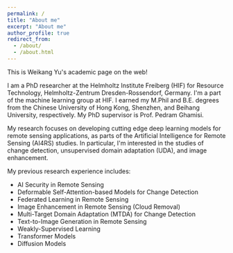 ```yaml
---
permalink: /
title: "About me"
excerpt: "About me"
author_profile: true
redirect_from: 
  - /about/
  - /about.html
---
```


This is Weikang Yu's academic page on the web!

I am a PhD researcher at the Helmholtz Institute Freiberg (HIF) for Resource Technology, Helmholtz-Zentrum Dresden-Rossendorf, Germany. I'm a part of the machine learning group at HIF. I earned my M.Phil and B.E. degrees from the Chinese University of Hong Kong, Shenzhen, and Beihang University, respectively. My PhD supervisor is Prof. Pedram Ghamisi.

My research focuses on developing cutting edge deep learning models for remote sensing applications, as parts of the Artificial Intelligence for Remote Sensing (AI4RS) studies. In particular, I'm interested in the studies of change detection, unsupervised domain adaptation (UDA), and image enhancement. 

My previous research experience includes:
* AI Security in Remote Sensing
* Deformable Self-Attention-based Models for Change Detection
* Federated Learning in Remote Sensing
* Image Enhancement in Remote Sensing (Cloud Removal)
* Multi-Target Domain Adaptation (MTDA) for Change Detection
* Text-to-Image Generation in Remote Sensing
* Weakly-Supervised Learning
* Transformer Models
* Diffusion Models


